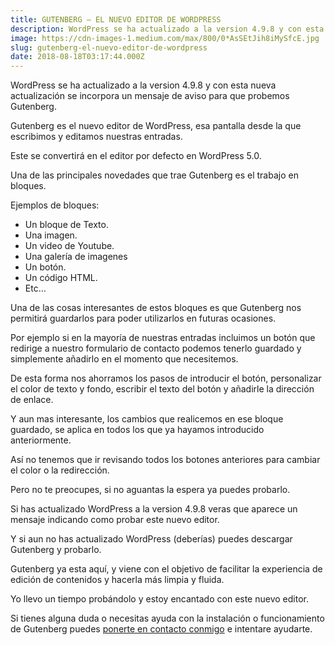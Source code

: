 ```yaml
---
title: GUTENBERG — EL NUEVO EDITOR DE WORDPRESS
description: WordPress se ha actualizado a la version 4.9.8 y con esta nueva actualización se incorpora un mensaje de aviso para que probemos Gutenberg.
image: https://cdn-images-1.medium.com/max/800/0*AsSEtJih8iMySfcE.jpg
slug: gutenberg-el-nuevo-editor-de-wordpress
date: 2018-08-18T03:17:44.000Z
---
```



WordPress se ha actualizado a la version 4.9.8 y con esta nueva actualización se incorpora un mensaje de aviso para que probemos Gutenberg.

Gutenberg es el nuevo editor de WordPress, esa pantalla desde la que escribimos y editamos nuestras entradas.

Este se convertirá en el editor por defecto en WordPress 5.0.

Una de las principales novedades que trae Gutenberg es el trabajo en bloques.

Ejemplos de bloques:

- Un bloque de Texto.
- Una imagen.
- Un video de Youtube.
- Una galería de imagenes
- Un botón.
- Un código HTML.
- Etc…

Una de las cosas interesantes de estos bloques es que Gutenberg nos permitirá guardarlos para poder utilizarlos en futuras ocasiones.

Por ejemplo si en la mayoría de nuestras entradas incluimos un botón que redirige a nuestro formulario de contacto podemos tenerlo guardado y simplemente añadirlo en el momento que necesitemos.

De esta forma nos ahorramos los pasos de introducir el botón, personalizar el color de texto y fondo, escribir el texto del botón y añadirle la dirección de enlace.

Y aun mas interesante, los cambios que realicemos en ese bloque guardado, se aplica en todos los que ya hayamos introducido anteriormente.

Así no tenemos que ir revisando todos los botones anteriores para cambiar el color o la redirección.

Pero no te preocupes, si no aguantas la espera ya puedes probarlo.

Si has actualizado WordPress a la version 4.9.8 veras que aparece un mensaje indicando como probar este nuevo editor.

Y si aun no has actualizado WordPress (deberías) puedes descargar Gutenberg y probarlo.

Gutenberg ya esta aquí, y viene con el objetivo de facilitar la experiencia de edición de contenidos y hacerla más limpia y fluida.

Yo llevo un tiempo probándolo y estoy encantado con este nuevo editor.

Si tienes alguna duda o necesitas ayuda con la instalación o funcionamiento de Gutenberg puedes [ponerte en contacto conmigo](mailto:info@ajra.es) e intentare ayudarte.
